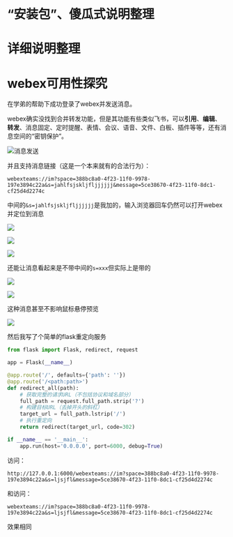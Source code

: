 <!--
 * @Author: LetMeFly
 * @Date: 2025-06-16 12:45:30
 * @LastEditors: LetMeFly.xyz
 * @LastEditTime: 2025-06-22 13:16:15
-->
# “安装包”、傻瓜式说明整理

# 详细说明整理

# webex可用性探究

在学弟的帮助下成功登录了webex并发送消息。

webex确实没找到合并转发功能，但是其功能有些类似飞书，可以**引用**、**编辑**、**转发**、消息固定、定时提醒、表情、会议、语音、文件、白板、插件等等，还有消息空间的“密钥保护”。

![消息发送](pics/01-webex-message-forward.png)

并且支持消息链接（这是一个本来就有的合法行为）：

```
webexteams://im?space=388bc8a0-4f23-11f0-9978-197e3894c22a&s=jahlfsjskljfljjjjjj&message=5ce38670-4f23-11f0-8dc1-cf25d4d2274c
```

中间的`&s=jahlfsjskljfljjjjjj`是我加的，输入浏览器回车仍然可以打开webex并定位到消息

![](pics/02-message-link.png)

![](pics/03-message-link.png)

![](pics/04-message-link.png)

还能让消息看起来是不带中间的`s=xxx`但实际上是带的

![](pics/05-link.png)

![](pics/06-link.png)

这种消息甚至不影响鼠标悬停预览

![](pics/07-link.png)

然后我写了个简单的flask重定向服务

```python
from flask import Flask, redirect, request

app = Flask(__name__)

@app.route('/', defaults={'path': ''})
@app.route('/<path:path>')
def redirect_all(path):
    # 获取完整的请求URL（不包括协议和域名部分）
    full_path = request.full_path.strip('?')
    # 构建目标URL（去掉开头的斜杠）
    target_url = full_path.lstrip('/')
    # 执行重定向
    return redirect(target_url, code=302)

if __name__ == '__main__':
    app.run(host='0.0.0.0', port=6000, debug=True)
```

访问：

```
http://127.0.0.1:6000/webexteams://im?space=388bc8a0-4f23-11f0-9978-197e3894c22a&s=ljsjfl&message=5ce38670-4f23-11f0-8dc1-cf25d4d2274c
```

和访问：

```
webexteams://im?space=388bc8a0-4f23-11f0-9978-197e3894c22a&s=ljsjfl&message=5ce38670-4f23-11f0-8dc1-cf25d4d2274c
```

效果相同